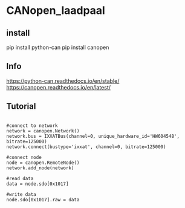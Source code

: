 # CANopen_laadpaal

## install

pip install python-can
pip install canopen

## Info
https://python-can.readthedocs.io/en/stable/
https://canopen.readthedocs.io/en/latest/

## Tutorial

```{,python}

#connect to network
network = canopen.Network()
network.bus = IXXATBus(channel=0, unique_hardware_id='HW604548', bitrate=125000)
network.connect(bustype='ixxat', channel=0, bitrate=125000)

#connect node
node = canopen.RemoteNode()
network.add_node(network)

#read data
data = node.sdo[0x1017]

#write data
node.sdo[0x1017].raw = data

```